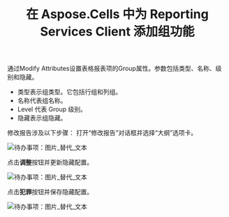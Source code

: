 ﻿---
title: 在 Aspose.Cells 中为 Reporting Services Client 添加组功能
type: docs
weight: 120
url: /zh/reportingservices/add-group-function-in-aspose-cells-for-reporting-services-client/
---
通过Modify Attributes设置表格报表项的Group属性。参数包括类型、名称、级别和隐藏。

- 类型表示组类型。它包括行组和列组。
- 名称代表组名称。
- Level 代表 Group 级别。
- 隐藏表示组隐藏。

修改报告涉及以下步骤：
打开“修改报告”对话框并选择“大纲”选项卡。

![待办事项：图片_替代_文本](add-group-function-in-aspose-cells-for-reporting-services-client_1.jpg)


点击**调整**按钮并更新隐藏配置。

![待办事项：图片_替代_文本](add-group-function-in-aspose-cells-for-reporting-services-client_2.jpg)


点击**犯罪**按钮并保存隐藏配置。

![待办事项：图片_替代_文本](add-group-function-in-aspose-cells-for-reporting-services-client_3.jpg)
